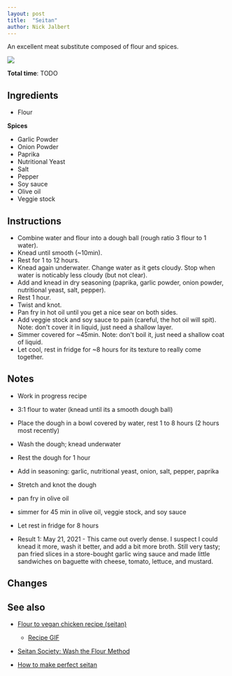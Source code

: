 ```yaml
---
layout: post
title:  "Seitan"
author: Nick Jalbert
---
```


An excellent meat substitute composed of flour and spices.

![](https://nickjalbert.github.io/recipes/img/mains/yum-seitan.jpg)

**Total time**: TODO

## Ingredients

* Flour

**Spices**

* Garlic Powder
* Onion Powder
* Paprika
* Nutritional Yeast
* Salt
* Pepper
* Soy sauce
* Olive oil
* Veggie stock

## Instructions

* Combine water and flour into a dough ball (rough ratio 3 flour to 1 water).
* Knead until smooth (~10min).
* Rest for 1 to 12 hours.
* Knead again underwater.  Change water as it gets cloudy.  Stop when water is
  noticably less cloudy (but not clear).
* Add and knead in dry seasoning (paprika, garlic powder, onion powder,
  nutritional yeast, salt, pepper).
* Rest 1 hour.
* Twist and knot.
* Pan fry in hot oil until you get a nice sear on both sides.
* Add veggie stock and soy sauce to pain (careful, the hot oil will spit). Note:
  don't cover it in liquid, just need a shallow layer.
* Simmer covered for ~45min.  Note: don't boil it, just need a shallow coat of
  liquid.
* Let cool, rest in fridge for ~8 hours for its texture to really come together.
 
## Notes

* Work in progress recipe

* 3:1 flour to water (knead until its a smooth dough ball)
* Place the dough in a bowl covered by water, rest 1 to 8 hours (2 hours most recently)
* Wash the dough; knead underwater
* Rest the dough for 1 hour
* Add in seasoning: garlic, nutritional yeast, onion, salt, pepper, paprika
* Stretch and knot the dough
* pan fry in olive oil
* simmer for 45 min in olive oil, veggie stock, and soy sauce
* Let rest in fridge for 8 hours

* Result 1: May 21, 2021 - This came out overly dense.  I suspect I could knead
  it more, wash it better, and add a bit more broth.   Still very tasty; pan
  fried slices in a store-bought garlic wing sauce and made little sandwiches
  on baguette with cheese, tomato, lettuce, and mustard.

## Changes


## See also

* [Flour to vegan chicken recipe (seitan)](https://old.reddit.com/r/vegan/comments/loyhec/flour_to_vegan_chicken_recipe_seitan/)
    * [Recipe GIF](https://imgur.com/ByC9Wme)

* [Seitan Society: Wash the Flour Method](https://seitansociety.com/wash-the-flour-method/)
* [How to make perfect seitan](https://www.onegreenplanet.org/vegan-food/how-to-make-perfect-seitan/)
